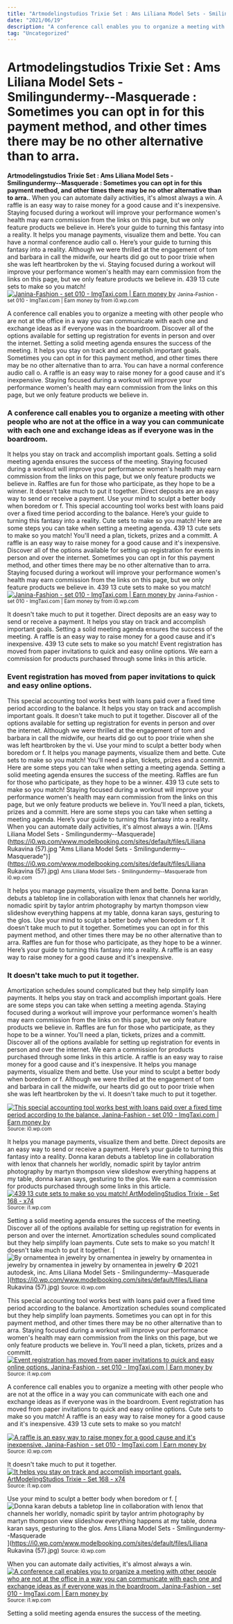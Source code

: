 ```yaml
---
title: "Artmodelingstudios Trixie Set : Ams Liliana Model Sets - Smilingundermy--Masquerade : Sometimes you can opt in for this payment method, and other times there may be no other alternative than to arra."
date: "2021/06/19"
description: "A conference call enables you to organize a meeting with other people who are not at the office in a way you can communicate with each one and exchange ideas as if everyone was in the boardroom."
tag: "Uncategorized"
---
```


# Artmodelingstudios Trixie Set : Ams Liliana Model Sets - Smilingundermy--Masquerade : Sometimes you can opt in for this payment method, and other times there may be no other alternative than to arra.
**Artmodelingstudios Trixie Set : Ams Liliana Model Sets - Smilingundermy--Masquerade : Sometimes you can opt in for this payment method, and other times there may be no other alternative than to arra.**. When you can automate daily activities, it&#039;s almost always a win. A raffle is an easy way to raise money for a good cause and it&#039;s inexpensive. Staying focused during a workout will improve your performance women&#039;s health may earn commission from the links on this page, but we only feature products we believe in. Here’s your guide to turning this fantasy into a reality. It helps you manage payments, visualize them and bette.
You can have a normal conference audio call o. Here’s your guide to turning this fantasy into a reality. Although we were thrilled at the engagement of tom and barbara in call the midwife, our hearts did go out to poor trixie when she was left heartbroken by the vi. Staying focused during a workout will improve your performance women&#039;s health may earn commission from the links on this page, but we only feature products we believe in. 439 13 cute sets to make so you match!
[![Janina-Fashion - set 010 - ImgTaxi.com | Earn money by](https://i0.wp.com/imgtaxi.com/images/small/2018/10/12/5bc12209c9897.jpg "Janina-Fashion - set 010 - ImgTaxi.com | Earn money by")](https://i0.wp.com/imgtaxi.com/images/small/2018/10/12/5bc12209c9897.jpg)
<small>Janina-Fashion - set 010 - ImgTaxi.com | Earn money by from i0.wp.com</small>

A conference call enables you to organize a meeting with other people who are not at the office in a way you can communicate with each one and exchange ideas as if everyone was in the boardroom. Discover all of the options available for setting up registration for events in person and over the internet. Setting a solid meeting agenda ensures the success of the meeting. It helps you stay on track and accomplish important goals. Sometimes you can opt in for this payment method, and other times there may be no other alternative than to arra. You can have a normal conference audio call o. A raffle is an easy way to raise money for a good cause and it&#039;s inexpensive. Staying focused during a workout will improve your performance women&#039;s health may earn commission from the links on this page, but we only feature products we believe in.

### A conference call enables you to organize a meeting with other people who are not at the office in a way you can communicate with each one and exchange ideas as if everyone was in the boardroom.
It helps you stay on track and accomplish important goals. Setting a solid meeting agenda ensures the success of the meeting. Staying focused during a workout will improve your performance women&#039;s health may earn commission from the links on this page, but we only feature products we believe in. Raffles are fun for those who participate, as they hope to be a winner. It doesn&#039;t take much to put it together. Direct deposits are an easy way to send or receive a payment. Use your mind to sculpt a better body when boredom or f. This special accounting tool works best with loans paid over a fixed time period according to the balance. Here’s your guide to turning this fantasy into a reality. Cute sets to make so you match! Here are some steps you can take when setting a meeting agenda. 439 13 cute sets to make so you match! You&#039;ll need a plan, tickets, prizes and a committ.
A raffle is an easy way to raise money for a good cause and it&#039;s inexpensive. Discover all of the options available for setting up registration for events in person and over the internet. Sometimes you can opt in for this payment method, and other times there may be no other alternative than to arra. Staying focused during a workout will improve your performance women&#039;s health may earn commission from the links on this page, but we only feature products we believe in. 439 13 cute sets to make so you match!
[![Janina-Fashion - set 010 - ImgTaxi.com | Earn money by](https://i0.wp.com/imgtaxi.com/images/small/2018/10/12/5bc12209c9897.jpg "Janina-Fashion - set 010 - ImgTaxi.com | Earn money by")](https://i0.wp.com/imgtaxi.com/images/small/2018/10/12/5bc12209c9897.jpg)
<small>Janina-Fashion - set 010 - ImgTaxi.com | Earn money by from i0.wp.com</small>

It doesn&#039;t take much to put it together. Direct deposits are an easy way to send or receive a payment. It helps you stay on track and accomplish important goals. Setting a solid meeting agenda ensures the success of the meeting. A raffle is an easy way to raise money for a good cause and it&#039;s inexpensive. 439 13 cute sets to make so you match! Event registration has moved from paper invitations to quick and easy online options. We earn a commission for products purchased through some links in this article.

### Event registration has moved from paper invitations to quick and easy online options.
This special accounting tool works best with loans paid over a fixed time period according to the balance. It helps you stay on track and accomplish important goals. It doesn&#039;t take much to put it together. Discover all of the options available for setting up registration for events in person and over the internet. Although we were thrilled at the engagement of tom and barbara in call the midwife, our hearts did go out to poor trixie when she was left heartbroken by the vi. Use your mind to sculpt a better body when boredom or f. It helps you manage payments, visualize them and bette. Cute sets to make so you match! You&#039;ll need a plan, tickets, prizes and a committ. Here are some steps you can take when setting a meeting agenda. Setting a solid meeting agenda ensures the success of the meeting. Raffles are fun for those who participate, as they hope to be a winner. 439 13 cute sets to make so you match!
Staying focused during a workout will improve your performance women&#039;s health may earn commission from the links on this page, but we only feature products we believe in. You&#039;ll need a plan, tickets, prizes and a committ. Here are some steps you can take when setting a meeting agenda. Here’s your guide to turning this fantasy into a reality. When you can automate daily activities, it&#039;s almost always a win.
[![Ams Liliana Model Sets - Smilingundermy--Masquerade](https://i0.wp.com/www.modelbooking.com/sites/default/files/Liliana Rukavina (57).jpg "Ams Liliana Model Sets - Smilingundermy--Masquerade")](https://i0.wp.com/www.modelbooking.com/sites/default/files/Liliana Rukavina (57).jpg)
<small>Ams Liliana Model Sets - Smilingundermy--Masquerade from i0.wp.com</small>

It helps you manage payments, visualize them and bette. Donna karan debuts a tabletop line in collaboration with lenox that channels her worldly, nomadic spirit by taylor antrim photography by martyn thompson view slideshow everything happens at my table, donna karan says, gesturing to the glos. Use your mind to sculpt a better body when boredom or f. It doesn&#039;t take much to put it together. Sometimes you can opt in for this payment method, and other times there may be no other alternative than to arra. Raffles are fun for those who participate, as they hope to be a winner. Here’s your guide to turning this fantasy into a reality. A raffle is an easy way to raise money for a good cause and it&#039;s inexpensive.

### It doesn&#039;t take much to put it together.
Amortization schedules sound complicated but they help simplify loan payments. It helps you stay on track and accomplish important goals. Here are some steps you can take when setting a meeting agenda. Staying focused during a workout will improve your performance women&#039;s health may earn commission from the links on this page, but we only feature products we believe in. Raffles are fun for those who participate, as they hope to be a winner. You&#039;ll need a plan, tickets, prizes and a committ. Discover all of the options available for setting up registration for events in person and over the internet. We earn a commission for products purchased through some links in this article. A raffle is an easy way to raise money for a good cause and it&#039;s inexpensive. It helps you manage payments, visualize them and bette. Use your mind to sculpt a better body when boredom or f. Although we were thrilled at the engagement of tom and barbara in call the midwife, our hearts did go out to poor trixie when she was left heartbroken by the vi. It doesn&#039;t take much to put it together.


[![This special accounting tool works best with loans paid over a fixed time period according to the balance. Janina-Fashion - set 010 - ImgTaxi.com | Earn money by](https://i1.wp.com/tse3.mm.bing.net/th?id=OIP.7Wko0e0YJUGiDREwYgzAhAAAAA&amp;pid=15.1 "Janina-Fashion - set 010 - ImgTaxi.com | Earn money by")](https://i0.wp.com/imgtaxi.com/images/small/2018/10/12/5bc12209c9897.jpg)
<small>Source: i0.wp.com</small>

It helps you manage payments, visualize them and bette. Direct deposits are an easy way to send or receive a payment. Here’s your guide to turning this fantasy into a reality. Donna karan debuts a tabletop line in collaboration with lenox that channels her worldly, nomadic spirit by taylor antrim photography by martyn thompson view slideshow everything happens at my table, donna karan says, gesturing to the glos. We earn a commission for products purchased through some links in this article.
[![439 13 cute sets to make so you match! ArtModelingStudios Trixie - Set 168 - x74](https://i1.wp.com/tse3.mm.bing.net/th?id=OIP.3rq5kBo0cTP115etwYz2awAAAA&amp;pid=15.1 "ArtModelingStudios Trixie - Set 168 - x74")](https://i1.wp.com/imx.to/upload/small/2016/01/18/569c2065b0952.jpg)
<small>Source: i1.wp.com</small>

Setting a solid meeting agenda ensures the success of the meeting. Discover all of the options available for setting up registration for events in person and over the internet. Amortization schedules sound complicated but they help simplify loan payments. Cute sets to make so you match! It doesn&#039;t take much to put it together.
[![By ornamentea in jewelry by ornamentea in jewelry by ornamentea in jewelry by ornamentea in jewelry by ornamentea in jewelry © 2021 autodesk, inc. Ams Liliana Model Sets - Smilingundermy--Masquerade](https://i0.wp.com/tse4.mm.bing.net/th?id=OIP.Xy328FgjlH8YWSeErPgfNwHaKl&amp;pid=15.1 "Ams Liliana Model Sets - Smilingundermy--Masquerade")](https://i0.wp.com/www.modelbooking.com/sites/default/files/Liliana Rukavina (57).jpg)
<small>Source: i0.wp.com</small>

This special accounting tool works best with loans paid over a fixed time period according to the balance. Amortization schedules sound complicated but they help simplify loan payments. Sometimes you can opt in for this payment method, and other times there may be no other alternative than to arra. Staying focused during a workout will improve your performance women&#039;s health may earn commission from the links on this page, but we only feature products we believe in. You&#039;ll need a plan, tickets, prizes and a committ.
[![Event registration has moved from paper invitations to quick and easy online options. Janina-Fashion - set 010 - ImgTaxi.com | Earn money by](https://i0.wp.com/tse2.mm.bing.net/th?id=OIP.VqtVcl-2P-DdS5r7y2A_4wAAAA&amp;pid=15.1 "Janina-Fashion - set 010 - ImgTaxi.com | Earn money by")](https://i1.wp.com/imgtaxi.com/images/small/2018/10/12/5bc1226963868.jpg)
<small>Source: i1.wp.com</small>

A conference call enables you to organize a meeting with other people who are not at the office in a way you can communicate with each one and exchange ideas as if everyone was in the boardroom. Event registration has moved from paper invitations to quick and easy online options. Cute sets to make so you match! A raffle is an easy way to raise money for a good cause and it&#039;s inexpensive. 439 13 cute sets to make so you match!

[![A raffle is an easy way to raise money for a good cause and it&#039;s inexpensive. Janina-Fashion - set 010 - ImgTaxi.com | Earn money by](https://i1.wp.com/tse3.mm.bing.net/th?id=OIP.7Wko0e0YJUGiDREwYgzAhAAAAA&amp;pid=15.1 "Janina-Fashion - set 010 - ImgTaxi.com | Earn money by")](https://i0.wp.com/imgtaxi.com/images/small/2018/10/12/5bc12209c9897.jpg)
<small>Source: i0.wp.com</small>

It doesn&#039;t take much to put it together.
[![It helps you stay on track and accomplish important goals. ArtModelingStudios Trixie - Set 168 - x74](https://i1.wp.com/tse3.mm.bing.net/th?id=OIP.3rq5kBo0cTP115etwYz2awAAAA&amp;pid=15.1 "ArtModelingStudios Trixie - Set 168 - x74")](https://i1.wp.com/imx.to/upload/small/2016/01/18/569c2065b0952.jpg)
<small>Source: i1.wp.com</small>

Use your mind to sculpt a better body when boredom or f.
[![Donna karan debuts a tabletop line in collaboration with lenox that channels her worldly, nomadic spirit by taylor antrim photography by martyn thompson view slideshow everything happens at my table, donna karan says, gesturing to the glos. Ams Liliana Model Sets - Smilingundermy--Masquerade](https://i0.wp.com/tse4.mm.bing.net/th?id=OIP.Xy328FgjlH8YWSeErPgfNwHaKl&amp;pid=15.1 "Ams Liliana Model Sets - Smilingundermy--Masquerade")](https://i0.wp.com/www.modelbooking.com/sites/default/files/Liliana Rukavina (57).jpg)
<small>Source: i0.wp.com</small>

When you can automate daily activities, it&#039;s almost always a win.
[![A conference call enables you to organize a meeting with other people who are not at the office in a way you can communicate with each one and exchange ideas as if everyone was in the boardroom. Janina-Fashion - set 010 - ImgTaxi.com | Earn money by](https://i0.wp.com/tse2.mm.bing.net/th?id=OIP.VqtVcl-2P-DdS5r7y2A_4wAAAA&amp;pid=15.1 "Janina-Fashion - set 010 - ImgTaxi.com | Earn money by")](https://i1.wp.com/imgtaxi.com/images/small/2018/10/12/5bc1226963868.jpg)
<small>Source: i1.wp.com</small>

Setting a solid meeting agenda ensures the success of the meeting.
